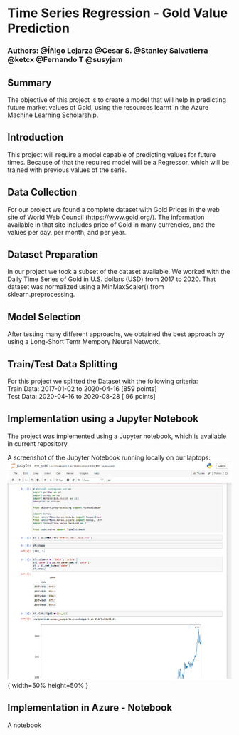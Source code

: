 # Time Series Regression - Gold Value Prediction

### Authors: @Íñigo Lejarza @Cesar S. @Stanley Salvatierra @ketcx @Fernando T @susyjam

## Summary
The objective of this project is to create a model that will help in predicting future market values of Gold, using the resources learnt in the Azure Machine Learning Scholarship.

## Introduction
This project will require a model capable of predicting values for future times. Because of that the required model will be a Regressor, which will be trained with previous values of the serie.

## Data Collection
For our project we found a complete dataset with Gold Prices in the web site of World Web Council (https://www.gold.org/).
The information available in that site includes price of Gold in many currencies, and the values per day, per month, and per year.

## Dataset Preparation
In our project we took a subset of the dataset available.
We worked with the Daily Time Series of Gold in U.S. dollars (USD) from 2017 to 2020.
That dataset was normalized using a MinMaxScaler() from sklearn.preprocessing. 

## Model Selection
After testing many different approachs, we obtained the best approach by using a Long-Short Temr Mempory Neural Network.

## Train/Test Data Splitting
For this project we splitted the Dataset with the following criteria:  
Train Data: 2017-01-02 to 2020-04-16  [859 points]  
Test Data:  2020-04-16 to 2020-08-28  [ 96 points]  

## Implementation using a Jupyter Notebook

The project was implemented using a Jupyter notebook, which is available in current repository.

A screenshot of the Jupyter Notebook running locally on our laptops:
![Jupyter](/images/Jupyter_local_01.png){ width=50% height=50% }

## Implementation in Azure - Notebook

A notebook
